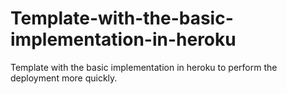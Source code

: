 # Template-with-the-basic-implementation-in-heroku
 Template with the basic implementation in heroku to perform the deployment more quickly.
